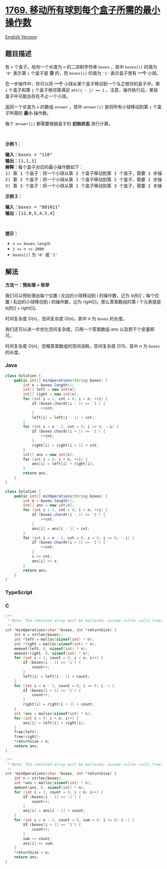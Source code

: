 # [1769. 移动所有球到每个盒子所需的最小操作数](https://leetcode.cn/problems/minimum-number-of-operations-to-move-all-balls-to-each-box)

[English Version](/solution/1700-1799/1769.Minimum%20Number%20of%20Operations%20to%20Move%20All%20Balls%20to%20Each%20Box/README_EN.md)

## 题目描述

<!-- 这里写题目描述 -->

<p>有 <code>n</code> 个盒子。给你一个长度为 <code>n</code> 的二进制字符串 <code>boxes</code> ，其中 <code>boxes[i]</code> 的值为 <code>'0'</code> 表示第 <code>i</code> 个盒子是 <strong>空</strong> 的，而 <code>boxes[i]</code> 的值为 <code>'1'</code> 表示盒子里有 <strong>一个</strong> 小球。</p>

<p>在一步操作中，你可以将 <strong>一个</strong> 小球从某个盒子移动到一个与之相邻的盒子中。第 <code>i</code> 个盒子和第 <code>j</code> 个盒子相邻需满足 <code>abs(i - j) == 1</code> 。注意，操作执行后，某些盒子中可能会存在不止一个小球。</p>

<p>返回一个长度为 <code>n</code> 的数组 <code>answer</code> ，其中 <code>answer[i]</code> 是将所有小球移动到第 <code>i</code> 个盒子所需的 <strong>最小</strong> 操作数。</p>

<p>每个 <code>answer[i]</code> 都需要根据盒子的 <strong>初始状态</strong> 进行计算。</p>

<p> </p>

<p><strong>示例 1：</strong></p>

<pre><strong>输入：</strong>boxes = "110"
<strong>输出：</strong>[1,1,3]
<strong>解释：</strong>每个盒子对应的最小操作数如下：
1) 第 1 个盒子：将一个小球从第 2 个盒子移动到第 1 个盒子，需要 1 步操作。
2) 第 2 个盒子：将一个小球从第 1 个盒子移动到第 2 个盒子，需要 1 步操作。
3) 第 3 个盒子：将一个小球从第 1 个盒子移动到第 3 个盒子，需要 2 步操作。将一个小球从第 2 个盒子移动到第 3 个盒子，需要 1 步操作。共计 3 步操作。
</pre>

<p><strong>示例 2：</strong></p>

<pre><strong>输入：</strong>boxes = "001011"
<strong>输出：</strong>[11,8,5,4,3,4]</pre>

<p> </p>

<p><strong>提示：</strong></p>

<ul>
	<li><code>n == boxes.length</code></li>
	<li><code>1 &lt;= n &lt;= 2000</code></li>
	<li><code>boxes[i]</code> 为 <code>'0'</code> 或 <code>'1'</code></li>
</ul>

## 解法

**方法一：预处理 + 枚举**

我们可以预处理出每个位置 $i$ 左边的小球移动到 $i$ 的操作数，记为 $left[i]$；每个位置 $i$ 右边的小球移动到 $i$ 的操作数，记为 $right[i]$。那么答案数组的第 $i$ 个元素就是 $left[i] + right[i]$。

时间复杂度 $O(n)$，空间复杂度 $O(n)$。其中 $n$ 为 `boxes` 的长度。

我们还可以进一步优化空间复杂度，只用一个答案数组 $ans$ 以及若干个变量即可。

时间复杂度 $O(n)$，忽略答案数组的空间消耗，空间复杂度 $O(1)$。其中 $n$ 为 `boxes` 的长度。

### **Java**

```java
class Solution {
    public int[] minOperations(String boxes) {
        int n = boxes.length();
        int[] left = new int[n];
        int[] right = new int[n];
        for (int i = 1, cnt = 0; i < n; ++i) {
            if (boxes.charAt(i - 1) == '1') {
                ++cnt;
            }
            left[i] = left[i - 1] + cnt;
        }
        for (int i = n - 2, cnt = 0; i >= 0; --i) {
            if (boxes.charAt(i + 1) == '1') {
                ++cnt;
            }
            right[i] = right[i + 1] + cnt;
        }
        int[] ans = new int[n];
        for (int i = 0; i < n; ++i) {
            ans[i] = left[i] + right[i];
        }
        return ans;
    }
}
```

```java
class Solution {
    public int[] minOperations(String boxes) {
        int n = boxes.length();
        int[] ans = new int[n];
        for (int i = 1, cnt = 0; i < n; ++i) {
            if (boxes.charAt(i - 1) == '1') {
                ++cnt;
            }
            ans[i] = ans[i - 1] + cnt;
        }
        for (int i = n - 2, cnt = 0, s = 0; i >= 0; --i) {
            if (boxes.charAt(i + 1) == '1') {
                ++cnt;
            }
            s += cnt;
            ans[i] += s;
        }
        return ans;
    }
}
```

### **TypeScript**

### **C**

```c
/**
 * Note: The returned array must be malloced, assume caller calls free().
 */
int *minOperations(char *boxes, int *returnSize) {
    int n = strlen(boxes);
    int *left = malloc(sizeof(int) * n);
    int *right = malloc(sizeof(int) * n);
    memset(left, 0, sizeof(int) * n);
    memset(right, 0, sizeof(int) * n);
    for (int i = 1, count = 0; i < n; i++) {
        if (boxes[i - 1] == '1') {
            count++;
        }
        left[i] = left[i - 1] + count;
    }
    for (int i = n - 2, count = 0; i >= 0; i--) {
        if (boxes[i + 1] == '1') {
            count++;
        }
        right[i] = right[i + 1] + count;
    }
    int *ans = malloc(sizeof(int) * n);
    for (int i = 0; i < n; i++) {
        ans[i] = left[i] + right[i];
    }
    free(left);
    free(right);
    *returnSize = n;
    return ans;
}
```

```c
/**
 * Note: The returned array must be malloced, assume caller calls free().
 */
int *minOperations(char *boxes, int *returnSize) {
    int n = strlen(boxes);
    int *ans = malloc(sizeof(int) * n);
    memset(ans, 0, sizeof(int) * n);
    for (int i = 1, count = 0; i < n; i++) {
        if (boxes[i - 1] == '1') {
            count++;
        }
        ans[i] = ans[i - 1] + count;
    }
    for (int i = n - 2, count = 0, sum = 0; i >= 0; i--) {
        if (boxes[i + 1] == '1') {
            count++;
        }
        sum += count;
        ans[i] += sum;
    }
    *returnSize = n;
    return ans;
}
```
